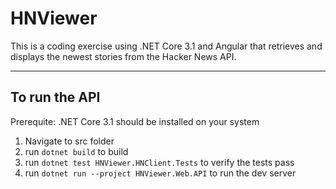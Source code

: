 # HNViewer

This is a coding exercise using .NET Core 3.1 and Angular that retrieves and 
displays the newest stories from the Hacker News API.

___

## To run the API
Prerequite: .NET Core 3.1 should be installed on your system
1. Navigate to src folder
2. run `dotnet build` to build
3. run `dotnet test HNViewer.HNClient.Tests` to verify the tests pass
4. run `dotnet run --project HNViewer.Web.API` to run the dev server
